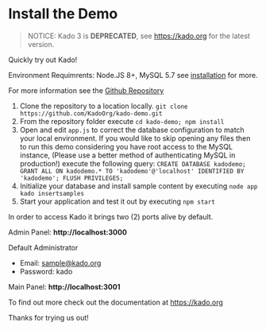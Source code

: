 # Install the Demo
> NOTICE: Kado 3 is **DEPRECATED**, see https://kado.org for the latest version.

Quickly try out Kado!

Environment Requimrents: Node.JS 8+, MySQL 5.7 see
[installation](./Installation.md) for more.

For more information see the
[Github Repository](https://github.com/KadoOrg/kado-demo)

1) Clone the repository to a location locally.
`git clone https://github.com/KadoOrg/kado-demo.git`
3) From the repository folder execute `cd kado-demo; npm install`
4) Open and edit `app.js` to correct the database configuration to match your
local environment. If you would like to skip opening any files then to run this
demo considering you have root access to the MySQL instance, (Please use a
better method of authenticating MySQL in production!) execute the following
query: `CREATE DATABASE kadodemo; GRANT ALL ON kadodemo.* TO
'kadodemo'@'localhost' IDENTIFIED BY 'kadodemo'; FLUSH PRIVILEGES;`
4) Initialize your database and install sample content by executing
`node app kado insertsamples`
5) Start your application and test it out by executing `npm start`

In order to access Kado it brings two (2) ports alive by default.

Admin Panel: **http://localhost:3000**

Default Administrator
* Email: sample@kado.org
* Password: kado

Main Panel: **http://localhost:3001**

To find out more check out the documentation at https://kado.org

Thanks for trying us out!

